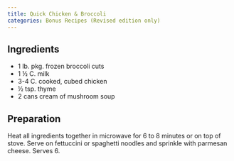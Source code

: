 ```yaml
---
title: Quick Chicken & Broccoli
categories: Bonus Recipes (Revised edition only)
---
```


## Ingredients

- 1 lb. pkg. frozen broccoli cuts
- 1 ½ C. milk
- 3-4 C. cooked, cubed chicken
- ½ tsp. thyme
- 2 cans cream of mushroom soup

## Preparation

Heat all ingredients together in microwave for 6 to 8 minutes or on top of stove.  Serve on fettuccini or spaghetti noodles and sprinkle with parmesan cheese. Serves 6.

